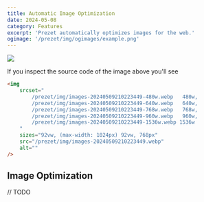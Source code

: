 ```yaml
---
title: Automatic Image Optimization
date: 2024-05-08
category: Features
excerpt: 'Prezet automatically optimizes images for the web.'
ogimage: '/prezet/img/ogimages/example.png'
---
```




![](images-20240509210223449.webp)

If you inspect the source code of the image above you'll see

```html
<img
    srcset="
        /prezet/img/images-20240509210223449-480w.webp   480w,
        /prezet/img/images-20240509210223449-640w.webp   640w,
        /prezet/img/images-20240509210223449-768w.webp   768w,
        /prezet/img/images-20240509210223449-960w.webp   960w,
        /prezet/img/images-20240509210223449-1536w.webp 1536w
    "
    sizes="92vw, (max-width: 1024px) 92vw, 768px"
    src="/prezet/img/images-20240509210223449.webp"
    alt=""
/>
```

## Image Optimization

// TODO
